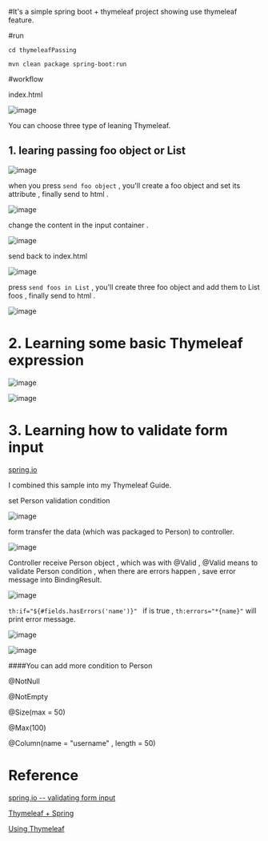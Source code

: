 #It's a simple spring boot + thymeleaf project showing use thymeleaf feature.


#run

`cd thymeleafPassing`


`mvn clean package spring-boot:run`

#workflow

index.html

![image](https://dl.dropboxusercontent.com/u/47510080/markdown/spring/thymeleaf2/7.png)

You can choose three type of leaning Thymeleaf.





## 1. learing passing foo object or List<foo>


![image](https://dl.dropboxusercontent.com/u/47510080/markdown/spring/thymeleaf/28.png)

when you press `send foo object` , you'll create a foo object and set its attribute , finally send to html .

![image](https://dl.dropboxusercontent.com/u/47510080/markdown/spring/thymeleaf/29.png)

change the content in the input container .

![image](https://dl.dropboxusercontent.com/u/47510080/markdown/spring/thymeleaf/30.png)

send back to index.html

![image](https://dl.dropboxusercontent.com/u/47510080/markdown/spring/thymeleaf/31.png)

press  `send foos in List` , you'll create three foo object and add them to List<Foo> foos , finally send to html .

![image](https://dl.dropboxusercontent.com/u/47510080/markdown/spring/thymeleaf/32.png)


# 2. Learning some basic Thymeleaf expression


![image](https://dl.dropboxusercontent.com/u/47510080/markdown/spring/thymeleaf2/1.png)

![image](https://dl.dropboxusercontent.com/u/47510080/markdown/spring/thymeleaf2/2.png)



# 3. Learning how to validate form input


[spring.io](http://spring.io/guides/gs/validating-form-input/)

I combined this sample into my Thymeleaf Guide.


set Person validation condition

![image](https://dl.dropboxusercontent.com/u/47510080/markdown/spring/thymeleaf2/3.png)

form transfer the data (which was packaged to Person) to controller. 

![image](https://dl.dropboxusercontent.com/u/47510080/markdown/spring/thymeleaf2/5.png)

Controller receive Person object , which was with @Valid , @Valid means to validate  Person condition , when there are errors happen , save error message into BindingResult.


![image](https://dl.dropboxusercontent.com/u/47510080/markdown/spring/thymeleaf2/4.png)

`th:if="${#fields.hasErrors('name')}" ` if is true , `th:errors="*{name}"` will print error message.


![image](https://dl.dropboxusercontent.com/u/47510080/markdown/spring/thymeleaf2/5.png)

![image](https://dl.dropboxusercontent.com/u/47510080/markdown/spring/thymeleaf2/6.png)



####You can add more condition to Person

@NotNull

@NotEmpty

@Size(max = 50)

@Max(100)

@Column(name = "username" , length = 50)



# Reference

[spring.io -- validating form input](http://spring.io/guides/gs/validating-form-input/)

[Thymeleaf + Spring](http://www.thymeleaf.org/doc/thymeleafspring.html)

[Using Thymeleaf](http://www.thymeleaf.org/doc/usingthymeleaf.html)








